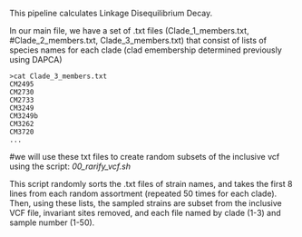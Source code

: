 This pipeline calculates Linkage Disequilibrium Decay. 

In our main file, we have a set of .txt files (Clade_1_members.txt, #Clade_2_members.txt, Clade_3_members.txt) that consist of lists of species names for each clade (clad emembership determined previously using DAPCA)

```
>cat Clade_3_members.txt
CM2495
CM2730
CM2733
CM3249
CM3249b
CM3262
CM3720
...
```

#we will use these txt files to create random subsets of the inclusive vcf using the script: *00_rarify_vcf.sh*

This script randomly sorts the .txt files of strain names, and takes the first 8 lines from each random assortment (repeated 50 times for each clade). Then, using these lists, the sampled strains are subset from the inclusive VCF file, invariant sites removed, and each file named by clade (1-3) and sample number (1-50). 
